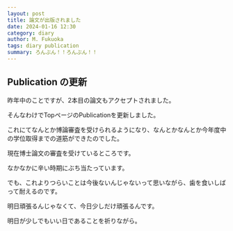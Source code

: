 ```yaml
---
layout: post
title: 論文が出版されました
date: 2024-01-16 12:30
category: diary
author: M. Fukuoka
tags: diary publication
summary: ろんぶん！！ろんぶん！！
---
```


## Publication の更新

昨年中のことですが、2本目の論文もアクセプトされました。

そんなわけでTopページのPublicationを更新しました。

これにてなんとか博論審査を受けられるようになり、なんとかなんとか今年度中の学位取得までの道筋ができたのでした。

現在博士論文の審査を受けているところです。

なかなかに辛い時期にぶち当たっています。

でも、これよりつらいことは今後ないんじゃないって思いながら、歯を食いしばって耐えるのです。

明日頑張るんじゃなくて、今日少しだけ頑張るんです。

明日が少しでもいい日であることを祈りながら。

